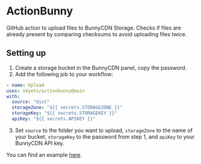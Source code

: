 # ActionBunny

GitHub action to upload files to BunnyCDN Storage. Checks if files are already present by comparing checksums to avoid uploading files twice.

## Setting up

1. Create a storage bucket in the BunnyCDN panel, copy the password.
2. Add the following job to your workflow:
```yaml
- name: Upload
uses: skyeto/actionbunny@main
with:
  source: "dist"
  storageZone: "${{ secrets.STORAGEZONE }}"
  storageKey: "${{ secrets.STORAGEKEY }}"
  apiKey: "${{ secrets.APIKEY }}"
```
3. Set `source` to the folder you want to upload, `storageZone` to the name of your bucket, `storageKey` to the password from step 1, and `apiKey` to your BunnyCDN API key.

You can find an example [here](https://github.com/skyeto/blog/blob/main/.github/workflows/main.yml).
